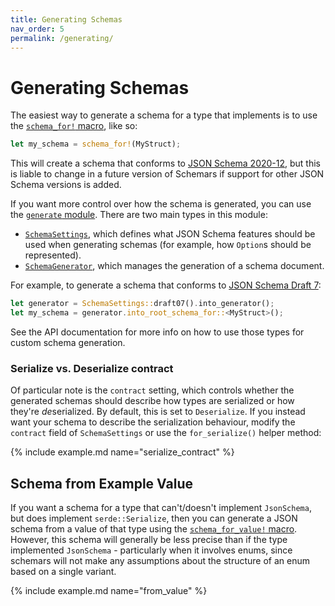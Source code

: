 ```yaml
---
title: Generating Schemas
nav_order: 5
permalink: /generating/
---
```


# Generating Schemas

The easiest way to generate a schema for a type that implements is to use the [`schema_for!` macro](https://docs.rs/schemars/latest/schemars/macro.schema_for.html), like so:

```rust
let my_schema = schema_for!(MyStruct);
```

This will create a schema that conforms to [JSON Schema 2020-12](https://json-schema.org/specification-links#2020-12), but this is liable to change in a future version of Schemars if support for other JSON Schema versions is added.

If you want more control over how the schema is generated, you can use the [`generate` module](https://docs.rs/schemars/latest/schemars/generate/). There are two main types in this module:

- [`SchemaSettings`](https://docs.rs/schemars/latest/schemars/generate/struct.SchemaSettings.html), which defines what JSON Schema features should be used when generating schemas (for example, how `Option`s should be represented).
- [`SchemaGenerator`](https://docs.rs/schemars/latest/schemars/generate/struct.SchemaGenerator.html), which manages the generation of a schema document.

For example, to generate a schema that conforms to [JSON Schema Draft 7](https://json-schema.org/specification-links.html#draft-7):

```rust
let generator = SchemaSettings::draft07().into_generator();
let my_schema = generator.into_root_schema_for::<MyStruct>();
```

See the API documentation for more info on how to use those types for custom schema generation.

### Serialize vs. Deserialize contract

Of particular note is the `contract` setting, which controls whether the generated schemas should describe how types are serialized or how they're *de*serialized. By default, this is set to `Deserialize`. If you instead want your schema to describe the serialization behaviour, modify the `contract` field of `SchemaSettings` or use the `for_serialize()` helper method:

{% include example.md name="serialize_contract" %}

## Schema from Example Value

If you want a schema for a type that can't/doesn't implement `JsonSchema`, but does implement `serde::Serialize`, then you can generate a JSON schema from a value of that type using the [`schema_for_value!` macro](https://docs.rs/schemars/latest/schemars/macro.schema_for_value.html). However, this schema will generally be less precise than if the type implemented `JsonSchema` - particularly when it involves enums, since schemars will not make any assumptions about the structure of an enum based on a single variant.

{% include example.md name="from_value" %}
